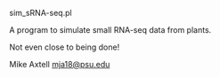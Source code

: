 sim_sRNA-seq.pl

A program to simulate small RNA-seq data from plants.

Not even close to being done!

Mike Axtell
mja18@psu.edu
